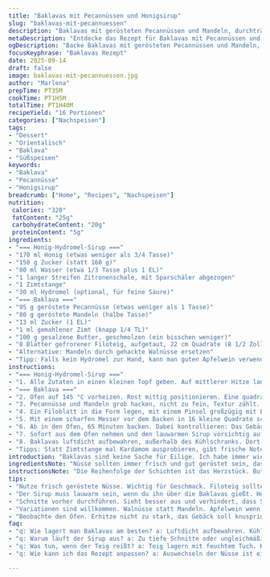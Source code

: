 ```yaml
---
title: "Baklavas mit Pecannüssen und Honigsirup"
slug: "baklavas-mit-pecannuessen"
description: "Baklavas mit gerösteten Pecannüssen und Mandeln, durchtränkt mit einem Honig-Hydromel-Sirup, der sie saftig hält. Die Blätterteigschichten werden mit gesalzener Butter bestrichen und mit Zimt und Zucker gewürzt. Die Zubereitung verlangt Geduld, besonders beim Abkühlen. Statt Mandeln kann man Walnüsse nehmen und Hydromel ist optional, für eine leicht herbe Note. Das Ergebnis sind süße, knusprige Quadrate, die sich gut einige Tage halten. Das Backen bei niedriger Temperatur sorgt für gleichmäßiges Bräunen ohne Verbrennen. Die genaue Schnitttechnik verhindert, dass der Sirup ausläuft."
metaDescription: "Entdecke das Rezept für Baklavas mit Pecannüssen und Honigsirup, eine verführerische Nachspeise mit orientalischen Aromen"
ogDescription: "Backe Baklavas mit gerösteten Pecannüssen und Mandeln, gebettet in Honigsirup für diese unvergessliche orientalische Spezialität"
focusKeyphrase: "Baklavas Rezept"
date: 2025-09-14
draft: false
image: baklavas-mit-pecannuessen.jpg
author: "Marlena"
prepTime: PT35M
cookTime: PT1H5M
totalTime: PT1H40M
recipeYield: "16 Portionen"
categories: ["Nachspeisen"]
tags:
- "Dessert"
- "Orientalisch"
- "Baklava"
- "Süßspeisen"
keywords:
- "Baklava"
- "Pecannüsse"
- "Honigsirup"
breadcrumb: ["Home", "Recipes", "Nachspeisen"]
nutrition: 
 calories: "320"
 fatContent: "25g"
 carbohydrateContent: "20g"
 proteinContent: "5g"
ingredients:
- "=== Honig-Hydromel-Sirup ==="
- "170 ml Honig (etwas weniger als 3/4 Tasse)"
- "150 g Zucker (statt 160 g)"
- "80 ml Wasser (etwa 1/3 Tasse plus 1 EL)"
- "1 langer Streifen Zitronenschale, mit Sparschäler abgezogen"
- "1 Zimtstange"
- "30 ml Hydromel (optional, für feine Säure)"
- "=== Baklava ==="
- "95 g geröstete Pecannüsse (etwas weniger als 1 Tasse)"
- "80 g geröstete Mandeln (halbe Tasse)"
- "13 ml Zucker (1 EL)"
- "1 ml gemahlener Zimt (knapp 1/4 TL)"
- "100 g gesalzene Butter, geschmolzen (ein bisschen weniger)"
- "8 Blätter gefrorener Filoteig, aufgetaut, 22 cm Quadrate (8 1/2 Zoll)"
- "Alternative: Mandeln durch gehackte Walnüsse ersetzen"
- "Tipp: Falls kein Hydromel zur Hand, kann man guten Apfelwein verwenden"
instructions:
- "=== Honig-Hydromel-Sirup ==="
- "1. Alle Zutaten in einen kleinen Topf geben. Auf mittlerer Hitze langsam zum Kochen bringen. Dabei ständig rühren, bis der Zucker komplett gelöst ist. Nicht zu stark kochen, damit der Honig seine Aromen behält. Sobald Bläschen am Rand sichtbar werden, Hitze reduzieren. 5 Minuten simmern lassen, dann vom Herd nehmen. Schale und Zimtstange entfernen, um Bitterkeit zu vermeiden. Sirup abkühlen lassen, am besten lauwarm. Für intensiveren Geschmack Sirup über Nacht stehen lassen, dann feine Gewürznoten einziehen."
- "=== Baklava ==="
- "2. Ofen auf 145 °C vorheizen. Rost mittig positionieren. Eine quadratische Backform (20 cm) buttern, wichtig für spätere saubere Ränder. Filo-Teig immer mit einem feuchten Tuch abdecken, er trocknet schnell aus und reisst leicht."
- "3. Pecannüsse und Mandeln grob hacken, nicht zu fein, Textur zählt. In Küchenmaschine kurz pulsieren, etwa 10-15 Sekunden. Mischung in Schüssel geben. Zucker und Zimt hinzufügen, gut vermengen. Nicht überwürzen, sonst dominiert Gewürz. Nüsse halbtrocken halten, dadurch entsteht Knackigkeit nach dem Backen."
- "4. Ein Filoblatt in die Form legen, mit einem Pinsel großzügig mit Butter bestreichen. Danach 3 weitere Schichten einzeln legen, jede wiederum mit Butter bepinseln. Nun ein Drittel der Nussmischung gleichmäßig verteilen, circa 60 g. Darauf wieder 4 Filoblätter einzeln legen, Butter nicht vergessen, dann erneut Nüsse. Diese Reihenfolge an zwei weitere Male wiederholen. Abschluss mit 4 Filoblättern, die alle gut gebuttert sind. Wichtig für goldbraunen Glanz und zartes, aber festes Ergebnis."
- "5. Mit einem scharfen Messer vor dem Backen in 16 kleine Quadrate schneiden. Nicht schief schneiden, sonst läuft der Sirup aus und das Endergebnis wird unansehnlich."
- "6. Ab in den Ofen, 65 Minuten backen. Dabei kontrollieren: Das Gebäck ist fertig, wenn rundherum eine goldene Farbe erreicht ist; Filoteig knackt leicht beim Drücken; nicht zu dunkel werden lassen - verbrennen besser vermeiden. Manchmal leistet ein Umluftofen gute Dienste, variiert je nach Gerät."
- "7. Sofort aus dem Ofen nehmen und den lauwarmen Sirup vorsichtig auf der Oberfläche verteilen. Flüssigkeit zieht schön ein, wichtig ist, dass Sirup nicht heiß ist, sonst wird das Gebäck zu weich oder matschig. Dann abkühlen lassen - mindestens 4-6 Stunden, besser über Nacht, damit sich die Aromen voll entfalten können und alles fest wird."
- "8. Baklavas luftdicht aufbewahren, außerhalb des Kühlschranks. Dort halten sie 7 bis 10 Tage. Kühlschrank macht sie matschig. Probiert in stressigen Situationen, auch kleine Backzeitänderung macht Unterschied; timing und Textur spürt man am Gebäck. Butterqualität merken, sie macht den Unterschied in Geschmack und Knusprigkeit."
- "Tipps: Statt Zimtstange mal Kardamom ausprobieren, gibt frische Note. Wenn Kekse zu schnell braun werden, Hitze leicht reduzieren. Notfalls mit Backpapier abdecken gegen zu viel Hitze. Hydromel weglassen? Sirup trotzdem eindickend, nur süßer. Pistazien können Pecannüsse ergänzen. All diese kleinen Details zählt man in der Küche erst nach zahllosen Versuchen."
introduction: "Baklavas sind keine Sache für Eilige. Ich habe immer wieder die optimale Balance zwischen knuspriger Filoteigtextur und saftiger Nussfüllung gesucht. Besonderheit hier: der Sirup mit Hydromel, der eine feine Säure und Tiefe bringt, die den Zucker nicht erdrückt. Wichtig auch die Buttermenge und nicht zu heißes Backen – beim ersten Mal verbrennte der Teig, das war eine bittere Lektion. Pecannüsse sind mein Favorit, sie sind milder als Walnüsse, aber ein bisschen Walnuss geht immer, wenn man mehr Biss mag. Mandeln geben guten Crunch. Die Vorbereitung ist etwas aufwendig, aber die Belohnung in Mundgefühl und Aroma unvergesslich."
ingredientsNote: "Nüsse sollten immer frisch und gut geröstet sein, das bringt das Aroma hervor. Butter ist nicht irgendeine, ich empfehle gesalzene, bringt subtile Würze. Filoteig ist delikat – unbedingt vor dem Verarbeiten abdecken mit feuchtem Tuch. Hydromel kann man gegen Apfelwein oder sogar Sherry austauschen, je nachdem, was du Zuhause hast. Zucker verringert ich ein klein wenig vom Original, denn bei meinem letzten Versuch war alles zu süß. Zimt bewusst sparsam, zu viel verleiht Bitterkeit, weniger ist mehr. Zitrone in langen Streifen bringt frische Öle, nichts geriebenes – das wird schnell bitter."
instructionsNote: "Die Reihenfolge der Schichten ist das Herzstück. Butter zwischen jede Lage ohne Ausnahme, sonst entzweit sich der Teig; das Verhältnis Nuss zu Teig muss stimmen, damit es nicht trocken oder feucht wird. Beim Sirup entstehen feine Blasen, das ist gut, aber nicht kochen lassen, sonst Kristalle. Ich habe gelernt, den Sirup nach dem Abkühlen auf die heißen Baklavas zu geben, um ein optimales Einziehen zu garantieren. Schnitt vor dem Backen erleichtert das Portionieren später und vermeidet Sirup-Überschwemmung. Geduld ist das A und O – erst nach Stunden wird die Konsistenz erreicht, die knackt beim Essen. Nicht sofort reinbeißen, sonst fällt alles auseinander."
tips:
- "Nutze frisch geröstete Nüsse. Wichtig für Geschmack. Filoteig sollte unbedingt unter einem feuchten Tuch liegen. Trocknet schnell aus."
- "Der Sirup muss lauwarm sein, wenn du ihn über die Baklavas gießt. Heiß macht das Gebäck matschig. Geduld ist Key."
- "Schnitte vorher durchführen. Sieht besser aus und verhindert, dass Sirup herausläuft. Wichtig für die Optik später."
- "Variationen sind willkommen. Walnüsse statt Mandeln. Apfelwein wenn Hydromel fehlt. Zimt sorgfältig dosieren, Bitterkeit vermeiden."
- "Beobachte den Ofen. Erhitze nicht zu stark, das Gebäck soll knusprig, nicht verbrannt sein. Umluft kann helfen für die richtige Bräunung."
faq:
- "q: Wie lagert man Baklavas am besten? a: Luftdicht aufbewahren. Kühlschrank vermeiden. Das macht sie weich. In einer Dose ist optimal."
- "q: Warum läuft der Sirup aus? a: Zu tiefe Schnitte oder ungleichmäßige Schichten. Nüsse müssen feucht sein, aber nicht nass."
- "q: Was tun, wenn der Teig reißt? a: Teig lagern mit feuchtem Tuch. Knapp abdecken, dann bleibt die Feuchtigkeit. Gut im Kühlschrank aber nicht zu lang."
- "q: Wie kann ich das Rezept anpassen? a: Auswechseln der Nüsse ist eine Option. Zimt ersetzen mit Kardamom. Apfelwein kann den Hydromel ersetzen."

---
```


